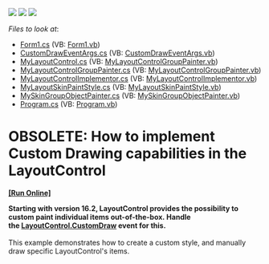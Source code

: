 <!-- default badges list -->
![](https://img.shields.io/endpoint?url=https://codecentral.devexpress.com/api/v1/VersionRange/134079106/16.2.1%2B)
[![](https://img.shields.io/badge/Open_in_DevExpress_Support_Center-FF7200?style=flat-square&logo=DevExpress&logoColor=white)](https://supportcenter.devexpress.com/ticket/details/E2575)
[![](https://img.shields.io/badge/📖_How_to_use_DevExpress_Examples-e9f6fc?style=flat-square)](https://docs.devexpress.com/GeneralInformation/403183)
<!-- default badges end -->
<!-- default file list -->
*Files to look at*:

* [Form1.cs](./CS/Form1.cs) (VB: [Form1.vb](./VB/Form1.vb))
* [CustomDrawEventArgs.cs](./CS/MyLayoutControl/CustomDrawEventArgs.cs) (VB: [CustomDrawEventArgs.vb](./VB/MyLayoutControl/CustomDrawEventArgs.vb))
* [MyLayoutControl.cs](./CS/MyLayoutControl/MyLayoutControl.cs) (VB: [MyLayoutControlGroupPainter.vb](./VB/MyLayoutControl/MyLayoutControlGroupPainter.vb))
* [MyLayoutControlGroupPainter.cs](./CS/MyLayoutControl/MyLayoutControlGroupPainter.cs) (VB: [MyLayoutControlGroupPainter.vb](./VB/MyLayoutControl/MyLayoutControlGroupPainter.vb))
* [MyLayoutControlImplementor.cs](./CS/MyLayoutControl/MyLayoutControlImplementor.cs) (VB: [MyLayoutControlImplementor.vb](./VB/MyLayoutControl/MyLayoutControlImplementor.vb))
* [MyLayoutSkinPaintStyle.cs](./CS/MyLayoutControl/MyLayoutSkinPaintStyle.cs) (VB: [MyLayoutSkinPaintStyle.vb](./VB/MyLayoutControl/MyLayoutSkinPaintStyle.vb))
* [MySkinGroupObjectPainter.cs](./CS/MyLayoutControl/MySkinGroupObjectPainter.cs) (VB: [MySkinGroupObjectPainter.vb](./VB/MyLayoutControl/MySkinGroupObjectPainter.vb))
* [Program.cs](./CS/Program.cs) (VB: [Program.vb](./VB/Program.vb))
<!-- default file list end -->
# OBSOLETE: How to implement Custom Drawing capabilities in the LayoutControl
<!-- run online -->
**[[Run Online]](https://codecentral.devexpress.com/e2575)**
<!-- run online end -->


<p><strong>Starting with version 16.2, LayoutControl provides the possibility to custom paint individual items out-of-the-box. Handle the <a href="https://documentation.devexpress.com/#WindowsForms/DevExpressXtraLayoutLayoutControl_CustomDrawtopic">LayoutControl.CustomDraw</a> event for this.</strong><br><br>This example demonstrates how to create a custom style, and manually draw specific LayoutControl's items.</p>

<br/>


